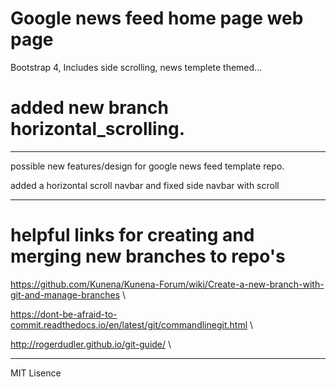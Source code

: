 # Google news feed home page web page 

 Bootstrap 4, Includes side scrolling, news templete themed...

 

# added new branch horizontal_scrolling.

******************
possible new features/design for google news feed template repo.


added a horizontal scroll navbar and fixed side navbar with scroll 
 
 **************
 
 # helpful links for creating and merging new branches to repo's

 https://github.com/Kunena/Kunena-Forum/wiki/Create-a-new-branch-with-git-and-manage-branches \

 https://dont-be-afraid-to-commit.readthedocs.io/en/latest/git/commandlinegit.html \

 http://rogerdudler.github.io/git-guide/ \
 
 ***********
 MIT Lisence